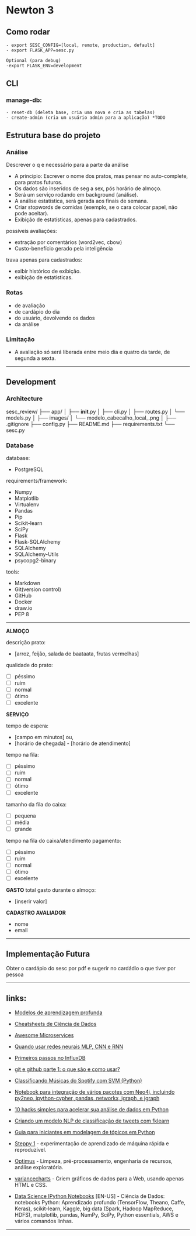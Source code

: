 # Newton 3


## Como rodar
```
- export SESC_CONFIG=[local, remote, production, default]
- export FLASK_APP=sesc.py

Optional (para debug)
-export FLASK_ENV=development
```

## CLI

### manage-db:
    - reset-db (deleta base, cria uma nova e cria as tabelas)
    - create-admin (cria um usuário admin para a aplicação) *TODO

## Estrutura base do projeto

### Análise
Descrever o q e necessário para a parte da análise

- A principio: Escrever o nome dos pratos, mas pensar no auto-complete, para pratos futuros.
- Os dados são inseridos de seg a sex, pós horário de almoço.
- Será um serviço rodando em background (análise).
- A análise estatística, será gerada aos finais de semana.
- Criar stopwords de comidas (exemplo, se o cara colocar papel, não pode aceitar).
- Exibição de estatísticas, apenas para cadastrados.

possíveis avaliações:
- extração por comentários (word2vec, cbow)
- Custo-benefício gerado pela inteligência

trava apenas para cadastrados:
- exibir histórico de exibição.
- exibição de estatísticas.

### Rotas
- de avaliação
- de cardápio do dia
- do usuário, devolvendo os dados
- da análise

### Limitação

- A avaliação só será liberada entre meio dia e quatro da tarde, de segunda a sexta.

***

## Development

### Architecture

sesc_review/
├── app/
│   ├── __init__.py
│   ├── cli.py
│   ├── routes.py
│   └── models.py
│
├── images/
│   └── modelo_cabecalho_local_.png
│
├── .gitignore
├── config.py
├── README.md
├── requirements.txt
└── sesc.py

### Database

database:
- PostgreSQL

requirements/framework:
- Numpy
- Matplotlib
- Virtualenv
- Pandas
- Pip
- Scikit-learn
- SciPy
- Flask
- Flask-SQLAlchemy
- SQLAlchemy     
- SQLAlchemy-Utils
- psycopg2-binary

tools:
- Markdown
- Git(version control)
- GitHub
- Docker
- draw.io
- PEP 8

***



**ALMOÇO**

descrição prato:
- [arroz, feijão, salada de baataata, frutas vermelhas]

qualidade do prato:
- [ ] péssimo
- [ ] ruim
- [ ] normal
- [ ] ótimo
- [ ] excelente

**SERVIÇO**

tempo de espera:
- [campo em minutos] ou,
- [horário de chegada] - [horário de atendimento]

tempo na fila:
- [ ] péssimo
- [ ] ruim
- [ ] normal
- [ ] ótimo
- [ ] excelente

tamanho da fila do caixa:
- [ ] pequena
- [ ] média
- [ ] grande

tempo na fila do caixa/atendimento pagamento:
- [ ] péssimo
- [ ] ruim
- [ ] normal
- [ ] ótimo
- [ ] excelente

**GASTO**
total gasto durante o almoço:
- [inserir valor]


**CADASTRO AVALIADOR**
- nome
- email

***

## Implementação Futura
Obter o cardápio do sesc por pdf e sugerir no cardádio o que tiver por pessoa

***

## links:
- [Modelos de aprendizagem profunda](https://github.com/rasbt/deeplearning-models)

- [Cheatsheets de Ciência de Dados](https://github.com/abhat222/Data-Science--Cheat-Sheet)

- [Awesome Microservices](https://github.com/mfornos/awesome-microservices)

- [Quando usar redes neurais MLP, CNN e RNN](https://machinelearningmastery.com/when-to-use-mlp-cnn-and-rnn-neural-networks/)

- [Primeiros passos no InfluxDB](http://gcruz.com.br/blog/primeiros-passos-influxdb/)

- [git e github parte 1: o que são e como usar?](https://www.ratamero.com/blog/git-e-github-parte-1-o-que-sao-e-como-usar/)

- [Classificando Músicas do Spotify com SVM (Python)](http://minerandodados.com.br/index.php/2018/04/04/spotify-svm-python/)

- [Notebook para integração de vários pacotes com Neo4j, incluindo py2neo, ipython-cypher, pandas, networkx, igraph, e jgraph](https://nicolewhite.github.io/neo4j-jupyter/hello-world.html) 

- [10 hacks simples para acelerar sua análise de dados em Python](https://towardsdatascience.com/10-simple-hacks-to-speed-up-your-data-analysis-in-python-ec18c6396e6b)

- [Criando um modelo NLP de classificação de tweets com fklearn](https://medium.com/data-hackers/criando-um-modelo-nlp-de-classifica%C3%A7%C3%A3o-de-tweets-com-fklearn-b8ff88b96cde)

- [Guia para iniciantes em modelagem de tópicos em Python](https://www.analyticsvidhya.com/blog/2016/08/beginners-guide-to-topic-modeling-in-python/)

- [Steppy 1](https://github.com/neptune-ml/steppy) - experimentação de aprendizado de máquina rápida e reproduzível.

- [Optimus](https://github.com/ironmussa/Optimus) - Limpeza, pré-processamento, engenharia de recursos, análise exploratória.

- [variancecharts](http://variancecharts.com/index.html) -  Criem gráficos de dados para a Web, usando apenas HTML e CSS.

- [Data Science IPython Notebooks](https://github.com/donnemartin/data-science-ipython-notebooks) [EN-US] - Ciência de Dados: notebooks Python: Aprendizado profundo (TensorFlow, Theano, Caffe, Keras), scikit-learn, Kaggle, big data (Spark, Hadoop MapReduce, HDFS), matplotlib, pandas, NumPy, SciPy, Python essentials, AWS e vários comandos linhas.

***
